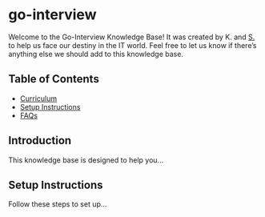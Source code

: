# go-interview

Welcome to the Go-Interview Knowledge Base! It was created by K. and [S.](./https://github.com/savvax) to help us face our destiny in the IT world. 
Feel free to let us know if there’s anything else we should add to this knowledge base.

## Table of Contents
- [Curriculum](./Questions/)
- [Setup Instructions](#setup-instructions)
- [FAQs](faqs.md)

## Introduction
This knowledge base is designed to help you...

## Setup Instructions
Follow these steps to set up...

